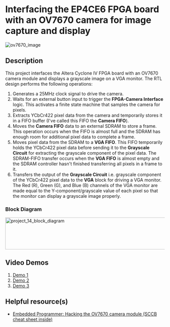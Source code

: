 # Interfacing the EP4CE6 FPGA board with an OV7670 camera for image capture and display   
![ov7670_image](https://github.com/user-attachments/assets/9415d8d6-3545-4711-9a9c-54a1849d59e5)   

## Description  
This project interfaces the Altera Cyclone IV FPGA board with an OV7670 camera module and displays a grayscale image on a VGA monitor. The RTL design performs the following operations:
1. Generates a 25MHz clock signal to drive the camera.  
2. Waits for an external button input to trigger the **FPGA-Camera Interface** logic. This activates a finite state machine that samples the camera for pixels.  
3. Extracts YCbCr422 pixel data from the camera and temporarily stores it in a FIFO buffer (I've called this FIFO the **Camera FIFO**).  
4. Moves the **Camera FIFO** data to an external SDRAM to store a frame. This operation occurs when the FIFO is almost full and the SDRAM has enough room for additional pixel data to complete a frame.  
5. Moves pixel data from the SDRAM to a **VGA FIFO**. This FIFO temporarily holds the YCbCr422 pixel data before sending it to the **Grayscale Circuit** for extracting the grayscale component of the pixel data. The SDRAM-FIFO transfer occurs when the **VGA FIFO** is almost empty and the SDRAM controller hasn't finished transferring all pixels in a frame to it.  
6. Transfers the output of the **Grayscale Circuit** i.e. grayscale component of the YCbCr422 pixel data to the **VGA** block for driving a VGA monitor. The Red (R), Green (G), and Blue (B) channels of the VGA monitor are made equal to the Y-component/grayscale value of each pixel so that the monitor can display a grayscale image properly.

### Block Diagram
<img width="1101" height="101" alt="project_14_block_diagram" src="https://github.com/user-attachments/assets/c4b82ecb-63fd-4c1e-8291-96026e7b7b77" />   

## Video Demos  
1. [Demo 1](https://drive.google.com/file/d/1hyCfR6MCVKNZgMHqDQ0QiwqhTbvfTtTr/view?usp=sharing)    
2. [Demo 2](https://drive.google.com/file/d/19gjCazF4Rb4gBiK5P6o5fEhqkvj4tZh7/view?usp=sharing)     
3. [Demo 3](https://drive.google.com/file/d/1_qkbfj5sArfDHk0tcXBcBg_l4YmisaVn/view?usp=sharing)

## Helpful resource(s)  
- [Embedded Programmer: Hacking the OV7670 camera module (SCCB cheat sheet inside)](http://embeddedprogrammer.blogspot.com/2012/07/hacking-ov7670-camera-module-sccb-cheat.html)    







